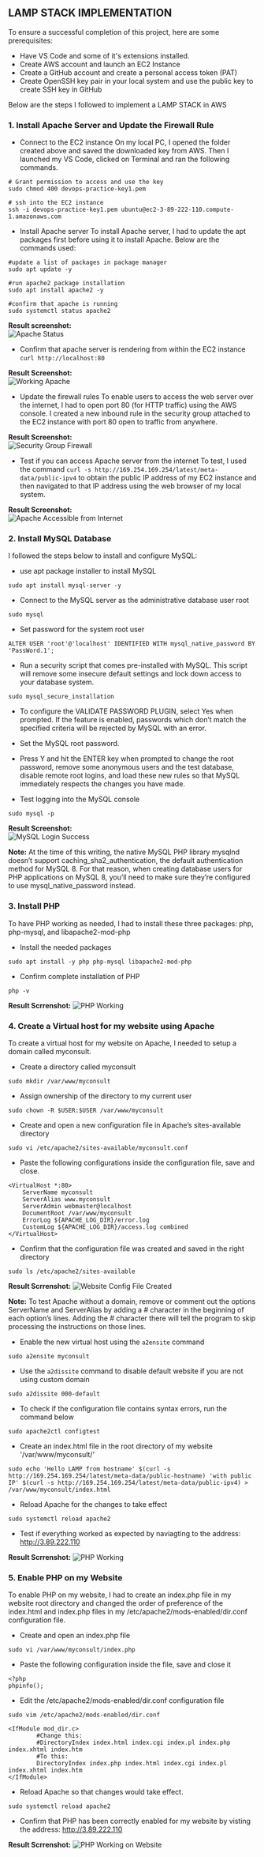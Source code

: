 ## LAMP STACK IMPLEMENTATION
To ensure a successful completion of this project, here are some prerequisites:
- Have VS Code and some of it's extensions installed.
- Create AWS account and launch an EC2 Instance
- Create a GitHub account and create a personal access token (PAT)
- Create OpenSSH key pair in your local system and use the public key to create SSH key in GitHub

Below are the steps I followed to implement a LAMP STACK in AWS
### 1.  Install Apache Server and Update the Firewall Rule
- Connect to the EC2 instance
On my local PC, I opened the folder created above and saved the downloaded key from AWS. Then I launched my VS Code, clicked on Terminal and ran the following commands.
```
# Grant permission to access and use the key
sudo chmod 400 devops-practice-key1.pem 

# ssh into the EC2 instance
ssh -i devops-practice-key1.pem ubuntu@ec2-3-89-222-110.compute-1.amazonaws.com
```

- Install Apache server
To install Apache server, I had to update the apt packages first before using it to install Apache. Below are the commands used: 
```
#update a list of packages in package manager
sudo apt update -y

#run apache2 package installation
sudo apt install apache2 -y

#confirm that apache is running
sudo systemctl status apache2
```

**Result screenshot:**
<br />
![Apache Status](Screenshots/apache-running.PNG)

- Confirm that apache server is rendering from within the EC2 instance
`curl http://localhost:80`


**Result Screenshot:**
<br />
![Working Apache](Screenshots/working-apache.PNG)

- Update the firewall rules
To enable users to access the web server over the internet, I had to open port 80 (for HTTP traffic) using the AWS console. I created a new inbound rule in the security group attached to the EC2 instance with port 80 open to traffic from anywhere.

**Result Screenshot:**
<br />
![Security Group Firewall](Screenshots/firewall-updated.PNG)

- Test if you can access Apache server from the internet
To test, I used the command `curl -s http://169.254.169.254/latest/meta-data/public-ipv4` to obtain the public IP address of my EC2 instance and then navigated to that IP address using the web browser of my local system.

**Result Screenshot:**
<br />
![Apache Accessible from Internet](Screenshots/apache-in-webbrowser.PNG)

### 2.  Install MySQL Database
I followed the steps below to install and configure MySQL:

- use apt package installer to install MySQL
```
sudo apt install mysql-server -y
```

- Connect to the MySQL server as the administrative database user root
```
sudo mysql
```

- Set password for the system root user
```
ALTER USER 'root'@'localhost' IDENTIFIED WITH mysql_native_password BY 'PassWord.1';
```

- Run a security script that comes pre-installed with MySQL. This script will remove some insecure default settings and lock down access to your database system.
```
sudo mysql_secure_installation
```

- To configure the VALIDATE PASSWORD PLUGIN, select Yes when prompted. If the feature is enabled, passwords which don’t match the specified criteria will be rejected by MySQL with an error.

- Set the MySQL root password.

- Press Y and hit the ENTER key when prompted to change the root password, remove some anonymous users and the test database, disable remote root logins, and load these new rules so that MySQL immediately respects the changes you have made.

- Test logging into the MySQL console
```
sudo mysql -p
```

**Result Screenshot:**
<br />
![MySQL Login Success](Screenshots/mysql-login.PNG)

**Note:** At the time of this writing, the native MySQL PHP library mysqlnd doesn’t support caching_sha2_authentication, the default authentication method for MySQL 8. For that reason, when creating database users for PHP applications on MySQL 8, you’ll need to make sure they’re configured to use mysql_native_password instead.

### 3.  Install PHP
To have PHP working as needed, I had to install these three packages: php, php-mysql, and libapache2-mod-php

- Install the needed packages
```
sudo apt install -y php php-mysql libapache2-mod-php
```

- Confirm complete installation of PHP
```
php -v
```
**Result Scrrenshot:**
![PHP Working](Screenshots/php-installed.PNG)

### 4.  Create a Virtual host for my website using Apache
To create a virtual host for my website on Apache, I needed to setup a domain called myconsult.

- Create a directory called myconsult
```
sudo mkdir /var/www/myconsult
```

- Assign ownership of the directory to my current user
```
sudo chown -R $USER:$USER /var/www/myconsult
```

- Create and open a new configuration file in Apache’s sites-available directory
```
sudo vi /etc/apache2/sites-available/myconsult.conf
```

- Paste the following configurations inside the configuration file, save and close.
```
<VirtualHost *:80>
    ServerName myconsult
    ServerAlias www.myconsult 
    ServerAdmin webmaster@localhost
    DocumentRoot /var/www/myconsult
    ErrorLog ${APACHE_LOG_DIR}/error.log
    CustomLog ${APACHE_LOG_DIR}/access.log combined
</VirtualHost>
```

- Confirm that the configuration file was created and saved in the right directory
```
sudo ls /etc/apache2/sites-available
```
**Result Scrrenshot:**
![Website Config File Created](Screenshots/website-configfile-created.PNG)

**Note:** To test Apache without a domain, remove or comment out the options ServerName and ServerAlias by adding a # character in the beginning of each option’s lines. Adding the # character there will tell the program to skip processing the instructions on those lines.

- Enable the new virtual host using the `a2ensite` command
```
sudo a2ensite myconsult
```

- Use the `a2dissite` command to disable default website if you are not using custom domain
```
sudo a2dissite 000-default
```

- To check if the configuration file contains syntax errors, run the command below
```
sudo apache2ctl configtest
```

- Create an index.html file in the root directory of my website '/var/www/myconsult/'
```
sudo echo 'Hello LAMP from hostname' $(curl -s http://169.254.169.254/latest/meta-data/public-hostname) 'with public IP' $(curl -s http://169.254.169.254/latest/meta-data/public-ipv4) > /var/www/myconsult/index.html
```

- Reload Apache for the changes to take effect
```
sudo systemctl reload apache2
```

- Test if everything worked as expected by naviagting to the address: http://3.89.222.110

**Result Scrrenshot:**
![PHP Working](Screenshots/virtualhost-working.PNG)


### 5.  Enable PHP on my Website
To enable PHP on my website, I had to create an index.php file in my website root directory and changed the order of preference of the index.html and index.php files in my /etc/apache2/mods-enabled/dir.conf configuration file.

- Create and open an index.php file
```
sudo vi /var/www/myconsult/index.php
```

- Paste the following configuration inside the file, save and close it
```
<?php
phpinfo();
```

- Edit the /etc/apache2/mods-enabled/dir.conf configuration file
```
sudo vim /etc/apache2/mods-enabled/dir.conf
```
```
<IfModule mod_dir.c>
        #Change this:
        #DirectoryIndex index.html index.cgi index.pl index.php index.xhtml index.htm
        #To this:
        DirectoryIndex index.php index.html index.cgi index.pl index.xhtml index.htm
</IfModule>
```

- Reload Apache so that changes would take effect.
```
sudo systemctl reload apache2
```

- Confirm that PHP has been correctly enabled for my website by visting the address: http://3.89.222.110

**Result Scrrenshot:**
![PHP Working on Website](Screenshots/php-working-on-website.PNG)







